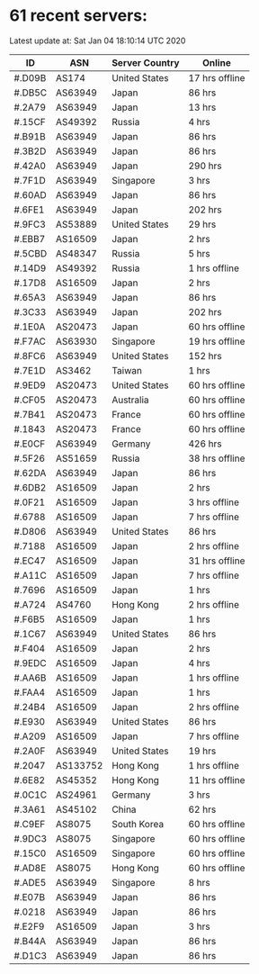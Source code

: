 # 61 recent servers:

Latest update at: Sat Jan 04 18:10:14 UTC 2020

| ID | ASN | Server Country | Online |
| -- | --- | -------------- | ------ |
| #.D09B | AS174 | United States | 17 hrs offline |
| #.DB5C | AS63949 | Japan | 86 hrs |
| #.2A79 | AS63949 | Japan | 13 hrs |
| #.15CF | AS49392 | Russia | 4 hrs |
| #.B91B | AS63949 | Japan | 86 hrs |
| #.3B2D | AS63949 | Japan | 86 hrs |
| #.42A0 | AS63949 | Japan | 290 hrs |
| #.7F1D | AS63949 | Singapore | 3 hrs |
| #.60AD | AS63949 | Japan | 86 hrs |
| #.6FE1 | AS63949 | Japan | 202 hrs |
| #.9FC3 | AS53889 | United States | 29 hrs |
| #.EBB7 | AS16509 | Japan | 2 hrs |
| #.5CBD | AS48347 | Russia | 5 hrs |
| #.14D9 | AS49392 | Russia | 1 hrs offline |
| #.17D8 | AS16509 | Japan | 2 hrs |
| #.65A3 | AS63949 | Japan | 86 hrs |
| #.3C33 | AS63949 | Japan | 202 hrs |
| #.1E0A | AS20473 | Japan | 60 hrs offline |
| #.F7AC | AS63930 | Singapore | 19 hrs offline |
| #.8FC6 | AS63949 | United States | 152 hrs |
| #.7E1D | AS3462 | Taiwan | 1 hrs |
| #.9ED9 | AS20473 | United States | 60 hrs offline |
| #.CF05 | AS20473 | Australia | 60 hrs offline |
| #.7B41 | AS20473 | France | 60 hrs offline |
| #.1843 | AS20473 | France | 60 hrs offline |
| #.E0CF | AS63949 | Germany | 426 hrs |
| #.5F26 | AS51659 | Russia | 38 hrs offline |
| #.62DA | AS63949 | Japan | 86 hrs |
| #.6DB2 | AS16509 | Japan | 2 hrs |
| #.0F21 | AS16509 | Japan | 3 hrs offline |
| #.6788 | AS16509 | Japan | 7 hrs offline |
| #.D806 | AS63949 | United States | 86 hrs |
| #.7188 | AS16509 | Japan | 2 hrs offline |
| #.EC47 | AS16509 | Japan | 31 hrs offline |
| #.A11C | AS16509 | Japan | 7 hrs offline |
| #.7696 | AS16509 | Japan | 1 hrs |
| #.A724 | AS4760 | Hong Kong | 2 hrs offline |
| #.F6B5 | AS16509 | Japan | 1 hrs |
| #.1C67 | AS63949 | United States | 86 hrs |
| #.F404 | AS16509 | Japan | 2 hrs |
| #.9EDC | AS16509 | Japan | 4 hrs |
| #.AA6B | AS16509 | Japan | 1 hrs offline |
| #.FAA4 | AS16509 | Japan | 1 hrs |
| #.24B4 | AS16509 | Japan | 2 hrs offline |
| #.E930 | AS63949 | United States | 86 hrs |
| #.A209 | AS16509 | Japan | 7 hrs offline |
| #.2A0F | AS63949 | United States | 19 hrs |
| #.2047 | AS133752 | Hong Kong | 1 hrs offline |
| #.6E82 | AS45352 | Hong Kong | 11 hrs offline |
| #.0C1C | AS24961 | Germany | 3 hrs |
| #.3A61 | AS45102 | China | 62 hrs |
| #.C9EF | AS8075 | South Korea | 60 hrs offline |
| #.9DC3 | AS8075 | Singapore | 60 hrs offline |
| #.15C0 | AS16509 | Singapore | 60 hrs offline |
| #.AD8E | AS8075 | Hong Kong | 60 hrs offline |
| #.ADE5 | AS63949 | Singapore | 8 hrs |
| #.E07B | AS63949 | Japan | 86 hrs |
| #.0218 | AS63949 | Japan | 86 hrs |
| #.E2F9 | AS16509 | Japan | 3 hrs |
| #.B44A | AS63949 | Japan | 86 hrs |
| #.D1C3 | AS63949 | Japan | 86 hrs |

